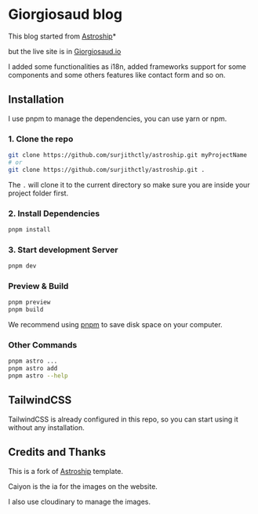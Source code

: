 # Giorgiosaud blog

This blog started from [Astroship](https://astroship.web3templates.com/)*

but the live site is in [Giorgiosaud.io](https://giorgiosaud.io)

I added some functionalities as i18n, added frameworks support for some components and some others features like contact form and so on.

## Installation

I use pnpm to manage the dependencies, you can use yarn or npm.

### 1. Clone the repo

```bash
git clone https://github.com/surjithctly/astroship.git myProjectName
# or
git clone https://github.com/surjithctly/astroship.git .
```

The `.` will clone it to the current directory so make sure you are inside your project folder first.

### 2. Install Dependencies

```bash
pnpm install
```

### 3. Start development Server

```bash
pnpm dev
```

### Preview & Build

```bash
pnpm preview
pnpm build
```

We recommend using [pnpm](https://pnpm.io/) to save disk space on your computer.

### Other Commands

```bash
pnpm astro ...
pnpm astro add
pnpm astro --help
```

## TailwindCSS

TailwindCSS is already configured in this repo, so you can start using it without any installation.

## Credits and Thanks

This is a fork of [Astroship](https://astroship.web3templates.com/) template.

Caiyon is the ia for the images on the website.

I also use cloudinary to manage the images.